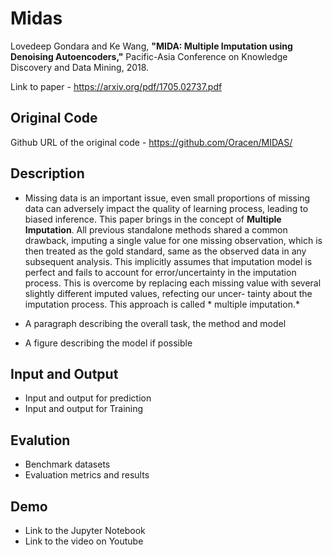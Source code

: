 # Midas
Lovedeep Gondara and Ke Wang, **"MIDA: Multiple Imputation using Denoising Autoencoders,"** Pacific-Asia Conference on Knowledge Discovery and Data Mining, 2018.

Link to paper - https://arxiv.org/pdf/1705.02737.pdf

## Original Code
Github URL of the original code - https://github.com/Oracen/MIDAS/

## Description
- Missing data is an important issue, even small proportions of missing data can adversely impact the quality of learning process, leading   to biased inference. This paper brings in the concept of **Multiple Imputation**. All previous standalone methods shared a common           drawback, imputing a single value for one missing observation, which is then treated as the gold standard, same as the observed data in     any  subsequent analysis. This implicitly assumes that imputation model is perfect and fails to account for error/uncertainty in the       imputation process. This is overcome by replacing each missing value with several slightly different imputed values, refecting our uncer-
  tainty about the imputation process. This approach is called * multiple imputation.*
  
- A paragraph describing the overall task, the method and model
- A figure describing the model if possible

## Input and Output
- Input and output for prediction
- Input and output for Training

## Evalution
- Benchmark datasets
- Evaluation metrics and results

## Demo
- Link to the Jupyter Notebook 
- Link to the video on Youtube
